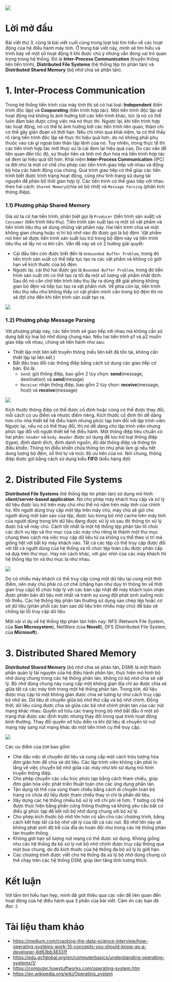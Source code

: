 ![](https://images.viblo.asia/89f87195-0940-4a0f-953a-f81bf1b4c77e.png)

# Lời mở đầu
Bài viết thứ 3, cũng là bài viết cuối cùng trong loạt bài tìm hiểu về các hoạt động của hệ điều hành máy tính. Ở trong bài viết này, mình sẽ tìm hiểu và trình bày về một số hoạt động ít khi được chú ý nhưng vẫn đóng vai trò quan trọng trong hệ thống. Đó là **Inter-Process Communication** (truyền thông liên tiến trình), **Distributed File Systems** (hệ thống tệp tin phân tán) và **Distributed Shared Memory** (bộ nhớ chia sẻ phân tán).

# 1. Inter-Process Communication
Trong hệ thống tiến trình của máy tính thì sẽ có hai loại: **Independent** (tiến trình độc lập) và **Cooporating** (tiến trình hợp tác). Một tiến trình độc lập sẽ hoạt động mà không bị ảnh hưởng bởi các tiến trình khác, tức là nó có thể luôn đảm bảo được công việc mà nó thực thi. Ngược lại, khi tiến trình hợp tác hoạt động, nó có thể bị ảnh hưởng bởi các tiến trình liên quan, thậm chí có thể gây gián đoạn vô thời hạn.
Nếu chỉ nhìn qua khái niệm, ta có thể thấy rõ ràng tiến trình độc lập sẽ thực thi hiệu quả hơn, do nó không phải phụ thuộc vào cái gì ngoài bản thân tập lệnh của nó. Tuy nhiên, trong thực tế thì các tiến trình hợp tác mới thực sự là cái đem lại hiệu quả cao. Do các vấn đề liên quan đến tốc độ, sự thuận tiện và tính mô đun hóa mà tiến trình hợp tác sẽ đem lại hiệu quả tốt hơn. Khái niệm **Inter-Process Communication** (IPC) ra đời như là một cơ chế cho phép các tiến trình giao tiếp với nhau và đồng bộ hóa các hành động của chúng. Quá trình giao tiếp có thể giúp các tiến trình biết được trình trạng hoạt động, cũng như tình trạng sử dụng tài nguyên để phân bổ thời gian hợp lý.
Các tiến trình có thể giao tiếp với nhau theo hai cách: `Shared Memory`(chia sẻ bộ nhớ) và `Message Parsing` (phân tích thông điệp).

### 1.1) Phương pháp Shared Memory
Giả sử ta có hai tiến trình, phân biệt gọi là `Producer` (tiến trình sản xuất) và `Consumer` (tiến trình tiêu thụ). Tiến trình sản xuất tạo ra một số vật phẩm và tiến trình tiêu thụ sẽ dùng những vật phẩm này. Hai tiến trình chia sẻ một không gian chung hoặc vị trí bộ nhớ nào đó được gọi là bộ đệm. Vật phẩm nói trên sẽ được tiến trình sản xuất lưu trữ trong bộ đệm này và tiến trình tiêu thụ sẽ lấy nó ra khi cần.
Vấn đề này sẽ có 2 hướng giải quyết:
* Cái đầu tiên còn được biết đến là `Unbounded Buffer Problem`, trong đó tiến trình sản xuất có thể tiếp tục tạo ra các vật phẩm và không có giới hạn về kích thước của bộ đệm.
* Ngược lại, cái thứ hai được gọi là `Bounded Buffer Problem`, trong đó tiến trình sản xuất chỉ có thể tạo ra tối đa một số lượng vật phẩm nhất định. Sau đó nó cần chờ tiến trình tiêu thụ lấy ra dùng để giải phóng không gian bộ đệm và tiếp tục tạo ra vật phẩm mới. Về phía còn lại, tiến trình tiêu thụ nếu như không thấy có vật phẩm mình cần trong bộ đệm thì nó sẽ đợi cho đến khi tiến trình sản xuất tạo ra.

![](https://images.viblo.asia/9b2b3161-5374-426c-98dc-e43bd04f4685.png)


### 1.2) Phương pháp Message Parsing
Với phương pháp này, các tiến trình sẽ giao tiếp với nhau mà không cần sử dụng bất kỳ loại bộ nhớ dùng chung nào. Nếu hai tiến trình p1 và p2 muốn giao tiếp với nhau, chúng sẽ tiến hành như sau:
* Thiết lập một liên kết truyền thông (nếu liên kết đã tồn tại, không cần thiết lập lại liên kết.)
* Bắt đầu trao đổi các thông điệp bằng cách sử dụng các giao tiếp cơ bản. Đó là:
    *   `Send`: gửi thông điệp, bao gồm 2 tùy chọn: **send**(message, destination) và **send**(mesage)
    *   `Receive`: nhận thông điệp, bao gồm 2 tùy chọn: **receive**(message, host) và **receive**(message)

![](https://images.viblo.asia/4f914d18-6999-4d46-9c40-a598afd9abcb.jpeg)

Kích thước thông điệp có thể được cố định hoặc cũng có thể được thay đổi, mỗi cách có ưu điểm và nhược điểm riêng. Kích thước cố định thì dễ dàng hơn cho nhà thiết kế hệ điều hành nhưng phức tạp hơn đối với lập trình viên. Ngược lại, nếu nó có thể thay đổi, thì nó dễ dàng cho lập trình viên nhưng phức tạp đối với người thiết kế hệ điều hành.
Một thông điệp tiêu chuẩn có hai phần: `header` và `body`. `Header` được sử dụng để lưu trữ loại thông điệp (type), định danh đích, định danh nguồn, độ dài thông điệp và thông tin điều khiển. Thông tin điều khiển chứa thông tin như phải làm gì nếu hết dung lượng bộ đệm, số thứ tự và mức độ ưu tiên của nó. Nói chung, thông điệp được gửi bằng cách sử dụng kiểu **FIFO** (kiểu hàng đợi)

# 2. Distributed File Systems
**Distributed File Systems** (hệ thống tệp tin phân tán) sử dụng mô hình **client/server-based application**. Nó cho phép máy khách truy cập và xử lý dữ liệu được lưu trữ trên máy chủ như thể nó nằm trên máy tính của chính họ. Khi người dùng truy cập một tệp trên máy chủ, máy chủ sẽ gửi cho người dùng một bản sao của tệp, được lưu trong bộ nhớ cache trên máy tính của người dùng trong khi dữ liệu đang được xử lý và sau đó thông tin xử lý được trả về máy chủ.
Cách tốt nhất là một hệ thống tệp phân tán tổ chức các dịch vụ tệp và thư mục của các máy chủ riêng lẻ thành một thư mục chung theo cách mà việc truy cập dữ liệu từ xa không cụ thể theo vị trí mà giống hệt với bất kỳ máy khách nào. Tất cả các tệp có thể truy cập được đối với tất cả người dùng của hệ thống và tổ chức tệp toàn cầu được phân cấp và dựa trên thư mục. Hay nói cách khác, với góc nhìn của các máy khách thì hệ thống tệp tin và thư mục là như nhau.

![](https://images.viblo.asia/123cb879-8aff-4d2b-8d76-dff91b8ea3d7.png)

Do có nhiều máy khách có thể truy cập cùng một dữ liệu tại cùng một thời điểm, nên máy chủ phải có cơ chế (chẳng hạn như duy trì thông tin về thời gian truy cập) tổ chức hợp lý với các bản cập nhật để máy khách luôn nhận được phiên bản dữ liệu mới nhất và tránh sự xung đột phát sinh xuống mức tối thiểu. Các hệ thống tệp phân tán thường sử dụng sao chép tệp hoặc cơ sở dữ liệu (phân phối các bản sao dữ liệu trên nhiều máy chủ) để bảo vệ chống lại lỗi truy cập dữ liệu.

Một vài ví dụ về hệ thống tệp phân tán hiện nay: NFS (Network File System, của **Sun Microsystem**), NetWare (của **Novell**), DFS (Distributed File System, của **Microsoft**).

# 3. Distributed Shared Memory
**Distributed Shared Memory** (bộ nhớ chia sẻ phân tán, DSM) là một thành phần quản lý tài nguyên của hệ điều hành phân tán, thực hiện mô hình bộ nhớ dùng chung trong các hệ thống phân tán, không có bộ nhớ chia sẻ vật lý. Bộ nhớ dùng chung này cung cấp một không gian địa chỉ ảo được chia sẻ giữa tất cả các máy tính trong một hệ thống phân tán.
Trong `DSM`, dữ liệu được truy cập từ một không gian được chia sẻ tương tự như cách truy cập bộ nhớ ảo. Dữ liệu di chuyển giữa bộ nhớ thứ cấp và bộ nhớ chính. Đồng thời, dữ liệu cũng được chia sẻ giữa các bộ nhớ chính phân tán của các nút mạng khác nhau. Quyền sở hữu các trang trong bộ nhớ bắt đầu ở một số trạng thái được xác định trước nhưng thay đổi trong quá trình hoạt động bình thường. Thay đổi quyền sở hữu diễn ra khi dữ liệu di chuyển từ nút mạng này sang nút mạng khác do một tiến trình cụ thể truy cập.

![](https://images.viblo.asia/b23cb144-478b-45a8-9b77-b2326a84a3f9.jpeg)

Các ưu điểm của `DSM` bao gồm:
* Che dấu việc di chuyển dữ liệu và cung cấp một cách trừu tượng hóa đơn giản hơn để chia sẻ dữ liệu. Các lập trình viên không cần phải lo lắng về việc chuyển bộ nhớ giữa các máy như khi sử dụng mô hình truyền thông điệp.
* Cho phép chuyển các cấu trúc phức tạp bằng cách tham chiếu, giúp đơn giản hóa việc phát triển thuật toán cho các ứng dụng phân tán.
* Tận dụng lợi thế của vùng tham chiếu bằng cách di chuyển toàn bộ trang có chứa dữ liệu được tham chiếu thay vì chỉ là phần dữ liệu.
* Xây dựng các hệ thống nhiều bộ xử lý với chi phí rẻ hơn. Ý tưởng có thể được thực hiện bằng phần cứng thông thường và không yêu cầu bất cứ điều gì phức tạp để kết nối bộ nhớ dùng chung với bộ xử lý.
* Cho phép kích thước bộ nhớ lớn hơn có sẵn cho các chương trình, bằng cách kết hợp tất cả bộ nhớ vật lý của tất cả các nút. Bộ nhớ lớn này sẽ không phát sinh độ trễ của đĩa do hoán đổi như trong các hệ thống phân tán truyền thống.
* Không giới hạn số lượng nút mạng có thể được sử dụng. Không giống như các hệ thống đa bộ xử lý nơi bộ nhớ chính được truy cập thông qua một bus chung, do đó kích thước của hệ thống đa bộ xử lý bị giới hạn.
* Các chương trình được viết cho hệ thống đa xử lý bộ nhớ dùng chung có thể chạy trên các hệ thống DSM, giúp làm tăng tính tương thích.

# Kết luận
Với tầm tìm hiểu hạn hẹp, mình đã giới thiệu qua các vấn đề liên quan đến hoạt động của hệ điều hành qua 3 phần của bài viết. Cảm ơn các bạn đã đọc :)

# Tài liệu tham khảo
* https://medium.com/cracking-the-data-science-interview/how-operating-systems-work-10-concepts-you-should-know-as-a-developer-8d63bb38331f
* https://edu.gcfglobal.org/en/computerbasics/understanding-operating-systems/1/
* https://computer.howstuffworks.com/operating-system.htm
* https://en.wikipedia.org/wiki/Operating_system